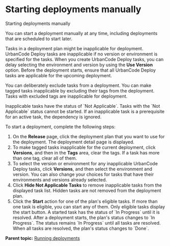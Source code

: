 # Starting deployments manually

Starting deployments manually

You can start a deployment manually at any time, including deployments that are scheduled to start later.

Tasks in a deployment plan might be inapplicable for deployment. UrbanCode Deploy tasks are inapplicable if no version or environment is specified for the tasks. When you create UrbanCode Deploy tasks, you can delay selecting the environment and version by using the **Use Version** option. Before the deployment starts, ensure that all UrbanCode Deploy tasks are applicable for the upcoming deployment.

You can deliberately exclude tasks from a deployment. You can make tagged tasks inapplicable by excluding their tags from the deployment. Tasks with excluded tags are inapplicable for deployment.

Inapplicable tasks have the status of \`Not Applicable\`. Tasks with the \`Not Applicable\` status cannot be started. If an inapplicable task is a prerequisite for an active task, the dependency is ignored.

To start a deployment, complete the following steps:

1.   On the **Release** page, click the deployment plan that you want to use for the deployment. The deployment detail page is displayed. 
2.   To make tagged tasks inapplicable for the current deployment, click **Versions**, and then in the **Tags** area, clear the tags. If a task has more than one tag, clear all of them. 
3.   To select the version or environment for any inapplicable UrbanCode Deploy tasks, click **Versions**, and then select the environment and version. You can also change your choices for tasks that have their environments and versions already selected. 
4.   Click **Hide Not Applicable Tasks** to remove inapplicable tasks from the displayed task list. Hidden tasks are not removed from the deployment plan. 
5.   Click the **Start** action for one of the plan's eligible tasks. If more than one task is eligible, you can start any of them. Only eligible tasks display the start button. A started task has the status of \`In Progress\` until it is resolved. After a deployment starts, the plan's status changes to \`In Progress\`. The status remains \`In Progress\` until all tasks are resolved. When all tasks are resolved, the plan's status changes to \`Done\`.

**Parent topic:** [Running deployments](../../com.crelease.doc/topics/cr_deployRun_ov.md)

